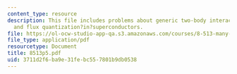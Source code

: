```yaml
---
content_type: resource
description: This file includes problems about generic two-body interaction, lattice?bosons,
  and flux quantization?in?superconductors.
file: https://ol-ocw-studio-app-qa.s3.amazonaws.com/courses/8-513-many-body-theory-for-condensed-matter-systems-fall-2004/3711d2f6ba9e31febc557801b9db0538_8513p5.pdf
file_type: application/pdf
resourcetype: Document
title: 8513p5.pdf
uid: 3711d2f6-ba9e-31fe-bc55-7801b9db0538
---
```

